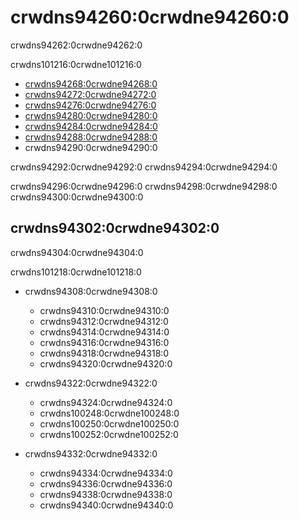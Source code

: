 # crwdns94260:0crwdne94260:0

<p class="description">crwdns94262:0crwdne94262:0</p>

crwdns101216:0crwdne101216:0

- [crwdns94268:0crwdne94268:0](crwdns94266:0crwdne94266:0)
- [crwdns94272:0crwdne94272:0](crwdns94270:0crwdne94270:0)
- [crwdns94276:0crwdne94276:0](crwdns94274:0crwdne94274:0)
- [crwdns94280:0crwdne94280:0](crwdns94278:0crwdne94278:0)
- [crwdns94284:0crwdne94284:0](crwdns94282:0crwdne94282:0)
- [crwdns94288:0crwdne94288:0](crwdns94286:0crwdne94286:0)
- crwdns94290:0crwdne94290:0

crwdns94292:0crwdne94292:0 crwdns94294:0crwdne94294:0

crwdns94296:0crwdne94296:0 crwdns94298:0crwdne94298:0 crwdns94300:0crwdne94300:0

## crwdns94302:0crwdne94302:0

crwdns94304:0crwdne94304:0

crwdns101218:0crwdne101218:0

- crwdns94308:0crwdne94308:0
    
  - crwdns94310:0crwdne94310:0
  - crwdns94312:0crwdne94312:0
  - crwdns94314:0crwdne94314:0
  - crwdns94316:0crwdne94316:0
  - crwdns94318:0crwdne94318:0
  - crwdns94320:0crwdne94320:0
- crwdns94322:0crwdne94322:0
    
  - crwdns94324:0crwdne94324:0
  - crwdns100248:0crwdne100248:0
  - crwdns100250:0crwdne100250:0
  - crwdns100252:0crwdne100252:0
- crwdns94332:0crwdne94332:0
    
  - crwdns94334:0crwdne94334:0
  - crwdns94336:0crwdne94336:0
  - crwdns94338:0crwdne94338:0
  - crwdns94340:0crwdne94340:0